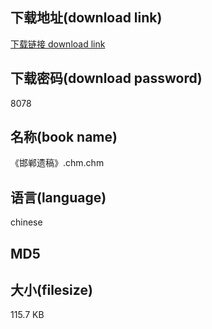 ## 下载地址(download link)
[下载链接 download link](https://tutu365.netlify.app/?s=%E3%80%8A%E9%82%AF%E9%83%B8%E9%81%97%E7%A8%BF%E3%80%8B.chm)

## 下载密码(download password)
8078

## 名称(book name)
《邯郸遗稿》.chm.chm

## 语言(language)
chinese

## MD5


## 大小(filesize)
115.7 KB
